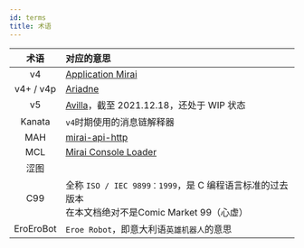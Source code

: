 ```yaml
---
id: terms
title: 术语
---
```


| 术语 | 对应的意思 |
| :--: | :-- |
| v4 | [Application Mirai](https://pypi.org/project/graia-application-mirai/) |
| v4+ / v4p | [Ariadne](https://pypi.org/project/graia-ariadne/) |
| v5 | [Avilla](https://pypi.org/project/avilla-core/)，截至 2021.12.18，还处于 WIP 状态 |
| Kanata | `v4`时期使用的消息链解释器 |
| MAH | [mirai-api-http](https://github.com/project-mirai/mirai-api-http) |
| MCL | [Mirai Console Loader](https://github.com/iTXTech/mirai-console-loader) |
| 涩图 | <div style="background-color:var(--c-text);border-radius:3px;width:200px;height:1.3em"></div> |
| C99 | 全称 `ISO / IEC 9899：1999`，是 C 编程语言标准的过去版本<br><Curtain>在本文档绝对不是Comic Market 99（心虚）</Curtain> |
| EroEroBot | `Eroe Robot`，即意大利语`英雄机器人`的意思|

